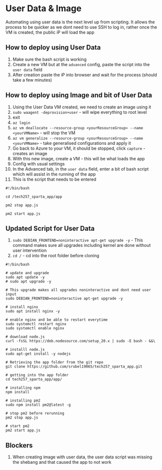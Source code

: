 # User Data & Image

Automating using user data is the next level up from scripting. It allows the process to be quicker as we dont need to use SSH to log in, rather once the VM is created, the public iP will load the app

## How to deploy using User Data
1. Make sure the bash script is working
2. Create a new VM but at the `advanced` config, paste the script into the `user data` field
3. After creation paste the iP into browser and wait for the process (should take a few minutes)

## How to deploy using Image and bit of User Data
1. Using the User Data VM created, we need to create an image using it
2.  `sudo waagent -deprovision+user` - will wipe everything to root level
3. exit
4. `az login`
5. `az vm deallocate --resource-group <yourResourceGroup> --name <yourVMName>` - will stop the VM
6. `az vm generalize --resource-group <yourResourceGroup> --name <yourVMName>` - take generalised configurations and apply it
7. Go back to Azure to your VM, it should be stopped, click `capture` - creates an image
8. With this new image, create a VM - this will be what loads the app
9. Config with usual settings
10. In the Advanced tab, in the `user data` field, enter a bit of bash script which will assist in the running of the app
11. This is the script that needs to be entered 
```
#!/bin/bash

cd /tech257_sparta_app/app

pm2 stop app.js

pm2 start app.js
```


## Updated Script for User Data

   1. `sudo DEBIAN_FRONTEND=noninteractive apt-get upgrade -y` - This command makes sure all upgrades including kernel are done without user intervention
   2. `cd /` - cd into the root folder before cloning
```
#!/bin/bash

# update and upgrade
sudo apt update -y
# sudo apt upgrade -y

# This upgrade makes all upgrades noninteractive and dont need user input
sudo DEBIAN_FRONTEND=noninteractive apt-get upgrade -y

# install nginx
sudo apt install nginx -y

# enable nginx and be able to restart everytime
sudo systemctl restart nginx
sudo systemctl enable nginx

# download node.js
curl -fsSL https://deb.nodesource.com/setup_20.x | sudo -E bash - &&\

# installl node.js
sudo apt-get install -y nodejs

# Retrieving the app folder from the git repo
git clone https://github.com/srubel19065/tech257_sparta_app.git

# getting into the app folder
cd tech257_sparta_app/app/

# installing npm
npm install

# installing pm2 
sudo npm install pm2@latest -g

# stop pm2 before rerunning
pm2 stop app.js

# start pm2 
pm2 start app.js
```


## Blockers
1. When creating image with user data, the user data script was missing the shebang and that caused the app to not work